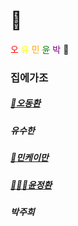 # 🙌
<span style="color:red"> 오 </span>
<span style="color:yellow"> 유 </span>
<span style="color:orange"> 민 </span>
<span style="color:green"> 윤 </span>
<span style="color:purple"> 박 </span>
🙌 

### 집에가조

##### [🛌오동환](/members/Oh.md)

##### 유수한

##### [:tada:민케이만](members/Min.md)

##### [🧑🏻‍💻윤정환](members/yoon.md)

##### 박주희
